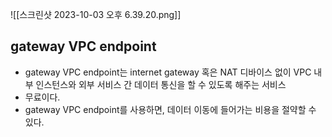 
![[스크린샷 2023-10-03 오후 6.39.20.png]]


## gateway VPC endpoint

- gateway VPC endpoint는 internet gateway 혹은 NAT 디바이스 없이 VPC 내부 인스턴스와 외부 서비스 간 데이터 통신을 할 수 있도록 해주는 서비스
- 무료이다.
- gateway VPC endpoint를 사용하면, 데이터 이동에 들어가는 비용을 절약할 수 있다.